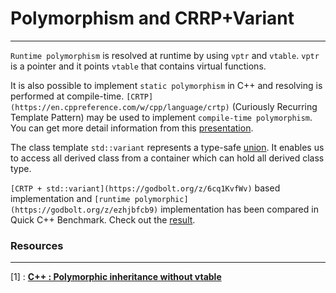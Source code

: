# Polymorphism and CRRP+Variant

---

`Runtime polymorphism` is resolved at runtime by using `vptr` and `vtable`. `vptr` is a pointer and it points `vtable` that contains virtual functions. 

It is also possible to implement `static polymorphism` in C++ and  resolving is performed at compile-time. `[CRTP](https://en.cppreference.com/w/cpp/language/crtp)` (Curiously Recurring Template Pattern) may be used to implement `compile-time polymorphism`. You can get more detail information from this [presentation](https://www.youtube.com/watch?v=jBnIMEb2GhA). 

The class template `std::variant` represents a type-safe [union](https://en.cppreference.com/w/cpp/language/union). It enables us to access all derived class from a container which can hold all derived class type. 

`[CRTP + std::variant](https://godbolt.org/z/6cq1KvfWv)` based implementation and `[runtime polymorphic](https://godbolt.org/z/ezhjbfcb9)` implementation has been compared in Quick C++ Benchmark. Check out the [result](https://quick-bench.com/q/TV1osSAcqmU9sgzMqknzXbOhTvc). 

### Resources

---

[1] : ****[C++ : Polymorphic inheritance without vtable](https://gist.github.com/olibre/3d0774df0f7a16e2da10fae2b2f26c4f)****